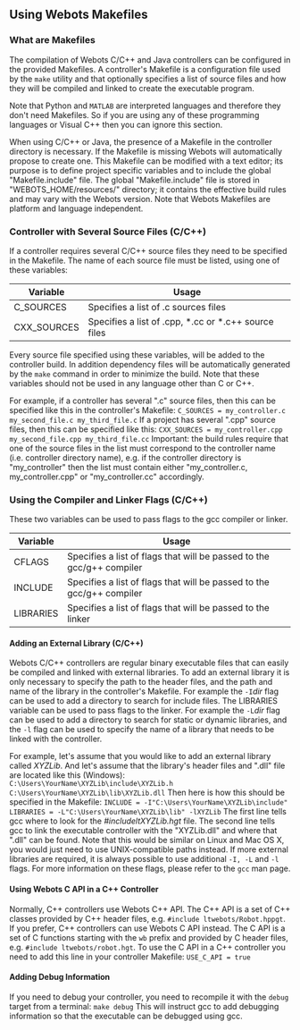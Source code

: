## Using Webots Makefiles

### What are Makefiles

The compilation of Webots C/C++ and Java controllers can be configured in the
provided Makefiles. A controller's Makefile is a configuration file used by the
`make` utility and that optionally specifies a list of source files and how they
will be compiled and linked to create the executable program.

Note that Python and `MATLAB` are interpreted languages and therefore they don't
need Makefiles. So if you are using any of these programming languages or Visual
C++ then you can ignore this section.

When using C/C++ or Java, the presence of a Makefile in the controller directory
is necessary. If the Makefile is missing Webots will automatically propose to
create one. This Makefile can be modified with a text editor; its purpose is to
define project specific variables and to include the global "Makefile.include"
file. The global "Makefile.include" file is stored in "WEBOTS_HOME/resources/"
directory; it contains the effective build rules and may vary with the Webots
version. Note that Webots Makefiles are platform and language independent.

### Controller with Several Source Files (C/C++)

If a controller requires several C/C++ source files they need to be specified in
the Makefile. The name of each source file must be listed, using one of these
variables:

Variable | Usage
--- | ---
C_SOURCES | Specifies a list of .c sources files
CXX_SOURCES | Specifies a list of .cpp, *.cc or *.c++ source files

Every source file specified using these variables, will be added to the
controller build. In addition dependency files will be automatically generated
by the `make` command in order to minimize the build. Note that these variables
should not be used in any language other than C or C++.

For example, if a controller has several ".c" source files, then this can be
specified like this in the controller's Makefile: `C_SOURCES = my_controller.c
my_second_file.c my_third_file.c` If a project has several ".cpp" source files,
then this can be specified like this: `CXX_SOURCES = my_controller.cpp
my_second_file.cpp my_third_file.cc` Important: the build rules require that one
of the source files in the list must correspond to the controller name (i.e.
controller directory name), e.g. if the controller directory is "my_controller"
then the list must contain either "my_controller.c, my_controller.cpp" or
"my_controller.cc" accordingly.

### Using the Compiler and Linker Flags (C/C++)

These two variables can be used to pass flags to the gcc compiler or linker.

Variable | Usage
--- | ---
CFLAGS | Specifies a list of flags that will be passed to the gcc/g++ compiler
INCLUDE | Specifies a list of flags that will be passed to the gcc/g++ compiler
LIBRARIES | Specifies a list of flags that will be passed to the linker

#### Adding an External Library (C/C++)

Webots C/C++ controllers are regular binary executable files that can easily be
compiled and linked with external libraries. To add an external library it is
only necessary to specify the path to the header files, and the path and name of
the library in the controller's Makefile. For example the `-I`*dir* flag can be
used to add a directory to search for include files. The LIBRARIES variable can
be used to pass flags to the linker. For example the `-L`*dir* flag can be used
to add a directory to search for static or dynamic libraries, and the `-l` flag
can be used to specify the name of a library that needs to be linked with the
controller.

For example, let's assume that you would like to add an external library called
*XYZLib*. And let's assume that the library's header files and ".dll" file are
located like this (Windows): `C:\Users\YourName\XYZLib\include\XYZLib.h
C:\Users\YourName\XYZLib\lib\XYZLib.dll` Then here is how this should be
specified in the Makefile: `INCLUDE = -I"C:\Users\YourName\XYZLib\include"
LIBRARIES = -L"C:\Users\YourName\XYZLib\lib" -lXYZLib` The first line tells gcc
where to look for the *#includeltXYZLib.hgt* file. The second line tells gcc to
link the executable controller with the "XYZLib.dll" and where that ".dll" can
be found. Note that this would be similar on Linux and Mac OS X, you would just
need to use UNIX-compatible paths instead. If more external libraries are
required, it is always possible to use additional `-I, -L` and `-l` flags. For
more information on these flags, please refer to the `gcc` man page.

#### Using Webots C API in a C++ Controller

Normally, C++ controllers use Webots C++ API. The C++ API is a set of C++
classes provided by C++ header files, e.g. `#include ltwebots/Robot.hppgt`. If
you prefer, C++ controllers can use Webots C API instead. The C API is a set of
C functions starting with the `wb` prefix and provided by C header files, e.g.
`#include ltwebots/robot.hgt`. To use the C API in a C++ controller you need to
add this line in your controller Makefile: `USE_C_API = true`

#### Adding Debug Information

If you need to debug your controller, you need to recompile it with the `debug`
target from a terminal: `make debug` This will instruct gcc to add debugging
information so that the executable can be debugged using gcc.

